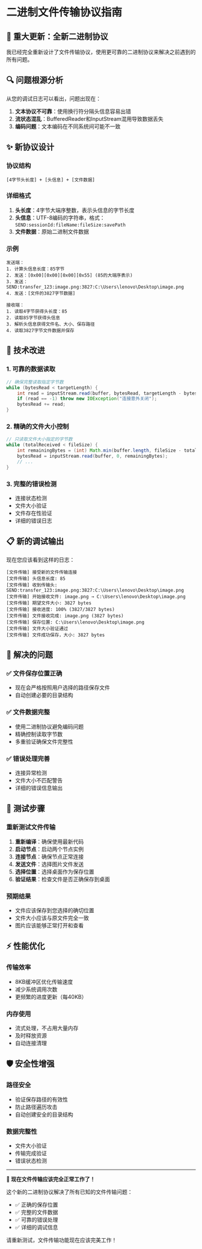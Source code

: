 # 二进制文件传输协议指南

## 🚀 重大更新：全新二进制协议

我已经完全重新设计了文件传输协议，使用更可靠的二进制协议来解决之前遇到的所有问题。

## 🔍 问题根源分析

从您的调试日志可以看出，问题出现在：
1. **文本协议不可靠**：使用换行符分隔头信息容易出错
2. **流状态混乱**：BufferedReader和InputStream混用导致数据丢失
3. **编码问题**：文本编码在不同系统间可能不一致

## ✨ 新协议设计

### 协议结构
```
[4字节头长度] + [头信息] + [文件数据]
```

### 详细格式
1. **头长度**：4字节大端序整数，表示头信息的字节长度
2. **头信息**：UTF-8编码的字符串，格式：`SEND:sessionId:fileName:fileSize:savePath`
3. **文件数据**：原始二进制文件数据

### 示例
```
发送端：
1. 计算头信息长度：85字节
2. 发送：[0x00][0x00][0x00][0x55] (85的大端序表示)
3. 发送：SEND:transfer_123:image.png:3827:C:\Users\lenovo\Desktop\image.png
4. 发送：[文件的3827字节数据]

接收端：
1. 读取4字节获得头长度：85
2. 读取85字节获得头信息
3. 解析头信息获得文件名、大小、保存路径
4. 读取3827字节文件数据并保存
```

## 🔧 技术改进

### 1. 可靠的数据读取
```java
// 确保完整读取指定字节数
while (bytesRead < targetLength) {
    int read = inputStream.read(buffer, bytesRead, targetLength - bytesRead);
    if (read == -1) throw new IOException("连接意外关闭");
    bytesRead += read;
}
```

### 2. 精确的文件大小控制
```java
// 只读取文件大小指定的字节数
while (totalReceived < fileSize) {
    int remainingBytes = (int) Math.min(buffer.length, fileSize - totalReceived);
    bytesRead = inputStream.read(buffer, 0, remainingBytes);
    // ...
}
```

### 3. 完整的错误检测
- 连接状态检测
- 文件大小验证
- 文件存在性验证
- 详细的错误日志

## 📋 新的调试输出

现在您应该看到这样的日志：
```
[文件传输] 接受新的文件传输连接
[文件传输] 头信息长度: 85
[文件传输] 收到传输头: SEND:transfer_123:image.png:3827:C:\Users\lenovo\Desktop\image.png
[文件传输] 开始接收文件: image.png → C:\Users\lenovo\Desktop\image.png
[文件传输] 期望文件大小: 3827 bytes
[文件传输] 接收进度: 100% (3827/3827 bytes)
[文件传输] 文件接收完成: image.png (3827 bytes)
[文件传输] 保存位置: C:\Users\lenovo\Desktop\image.png
[文件传输] 文件大小验证通过
[文件传输] 文件成功保存，大小: 3827 bytes
```

## 🎯 解决的问题

### ✅ 文件保存位置正确
- 现在会严格按照用户选择的路径保存文件
- 自动创建必要的目录结构

### ✅ 文件数据完整
- 使用二进制协议避免编码问题
- 精确控制读取字节数
- 多重验证确保文件完整性

### ✅ 错误处理完善
- 连接异常检测
- 文件大小不匹配警告
- 详细的错误信息输出

## 🔄 测试步骤

### 重新测试文件传输
1. **重新编译**：确保使用最新代码
2. **启动节点**：启动两个节点实例
3. **连接节点**：确保节点正常连接
4. **发送文件**：选择图片文件发送
5. **选择位置**：选择桌面作为保存位置
6. **验证结果**：检查文件是否正确保存到桌面

### 预期结果
- 文件应该保存到您选择的确切位置
- 文件大小应该与原文件完全一致
- 图片应该能够正常打开和查看

## ⚡ 性能优化

### 传输效率
- 8KB缓冲区优化传输速度
- 减少系统调用次数
- 更频繁的进度更新（每40KB）

### 内存使用
- 流式处理，不占用大量内存
- 及时释放资源
- 自动连接清理

## 🛡️ 安全性增强

### 路径安全
- 验证保存路径的有效性
- 防止路径遍历攻击
- 自动创建安全的目录结构

### 数据完整性
- 文件大小验证
- 传输完成验证
- 错误状态检测

---

**🎉 现在文件传输应该完全正常工作了！**

这个新的二进制协议解决了所有已知的文件传输问题：
- ✅ 正确的保存位置
- ✅ 完整的文件数据
- ✅ 可靠的错误处理
- ✅ 详细的调试信息

请重新测试，文件传输功能现在应该完美工作！
